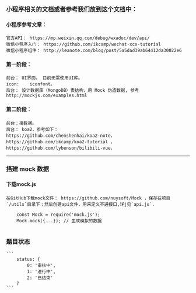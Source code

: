 ### 小程序相关的文档或者参考我们放到这个文档中：


#### 小程序参考文章：
    官方API： https://mp.weixin.qq.com/debug/wxadoc/dev/api/
    微信小程序入门： https://github.com/ikcamp/wechat-xcx-tutorial
    微信小程序组件： http://leanote.com/blog/post/5a5dad39ab64412da30022e6


#### 第一阶段： 
    前台： UI界面， 目前无需使用UI库。
    icon:    iconfont。
    后台： 设计数据库（MongoDB）表结构，用 Mock 伪造数据, 参考http://mockjs.com/examples.html
#### 第二阶段：
    前台：接数据。
    后台： koa2，参考如下：
    https://github.com/chenshenhai/koa2-note，
    https://github.com/ikcamp/koa2-tutorial ，
    https://github.com/lybenson/bilibili-vue，



---


### 搭建 mock 数据

#### 下载mock.js

    在GitHub下载mock文件： https://github.com/nuysoft/Mock ，保存在项目`/utils`目录下；然后创建api文件，用来定义不通接口,详j见`api.js`.
```
    const Mock = require('mock.js');
    Mock.mock({...}); // 生成模拟的数据
    
```




### 题目状态
    ```
        status: {
            0: '审核中',
            1: '进行中',
            2: '已结束'
        }
    ```
